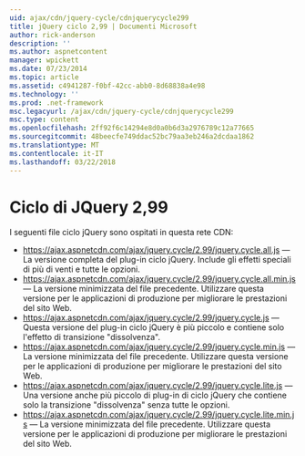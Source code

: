 ```yaml
---
uid: ajax/cdn/jquery-cycle/cdnjquerycycle299
title: jQuery ciclo 2,99 | Documenti Microsoft
author: rick-anderson
description: ''
ms.author: aspnetcontent
manager: wpickett
ms.date: 07/23/2014
ms.topic: article
ms.assetid: c4941287-f0bf-42cc-abb0-8d68838a4e98
ms.technology: ''
ms.prod: .net-framework
msc.legacyurl: /ajax/cdn/jquery-cycle/cdnjquerycycle299
msc.type: content
ms.openlocfilehash: 2ff92f6c14294e8d0a0b6d3a2976789c12a77665
ms.sourcegitcommit: 48beecfe749ddac52bc79aa3eb246a2dcdaa1862
ms.translationtype: MT
ms.contentlocale: it-IT
ms.lasthandoff: 03/22/2018
---
```

<a name="jquery-cycle-299"></a>Ciclo di JQuery 2,99
====================
I seguenti file ciclo jQuery sono ospitati in questa rete CDN:

- https://ajax.aspnetcdn.com/ajax/jquery.cycle/2.99/jquery.cycle.all.js &mdash; La versione completa del plug-in ciclo jQuery. Include gli effetti speciali di più di venti e tutte le opzioni.
- https://ajax.aspnetcdn.com/ajax/jquery.cycle/2.99/jquery.cycle.all.min.js &mdash; La versione minimizzata del file precedente. Utilizzare questa versione per le applicazioni di produzione per migliorare le prestazioni del sito Web.
- https://ajax.aspnetcdn.com/ajax/jquery.cycle/2.99/jquery.cycle.js &mdash; Questa versione del plug-in ciclo jQuery è più piccolo e contiene solo l'effetto di transizione "dissolvenza".
- https://ajax.aspnetcdn.com/ajax/jquery.cycle/2.99/jquery.cycle.min.js &mdash; La versione minimizzata del file precedente. Utilizzare questa versione per le applicazioni di produzione per migliorare le prestazioni del sito Web.
- https://ajax.aspnetcdn.com/ajax/jquery.cycle/2.99/jquery.cycle.lite.js &mdash; Una versione anche più piccolo di plug-in di ciclo jQuery che contiene solo la transizione "dissolvenza" senza tutte le opzioni.
- https://ajax.aspnetcdn.com/ajax/jquery.cycle/2.99/jquery.cycle.lite.min.js &mdash; La versione minimizzata del file precedente. Utilizzare questa versione per le applicazioni di produzione per migliorare le prestazioni del sito Web.
